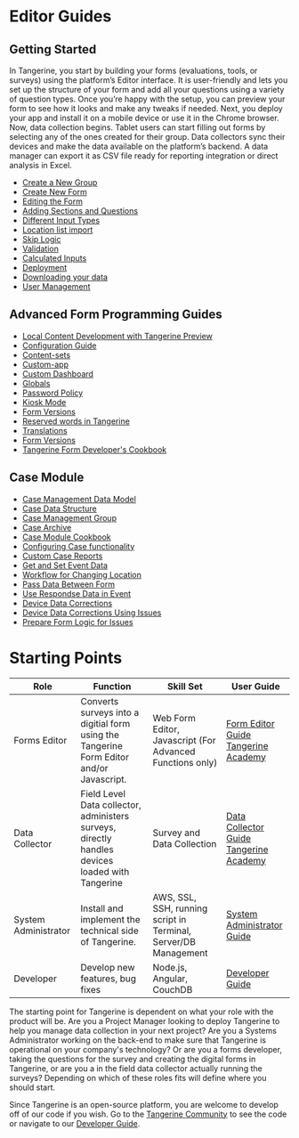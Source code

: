 # Editor Guides

## Getting Started

In Tangerine, you start by building your forms (evaluations, tools, or surveys) using the platform’s Editor interface. It is user-friendly and lets you set up the structure of your form and add all your questions using a variety of question types. Once you’re happy with the setup, you can preview your form to see how it looks and make any tweaks if needed.
Next, you deploy your app and install it on a mobile device or use it in the Chrome browser. Now, data collection begins. Tablet users can start filling out forms by selecting any of the ones created for their group. Data collectors sync their devices and make the data available on the platform’s backend. A data manager can export it as CSV file ready for reporting integration or direct analysis in Excel.

-	[Create a New Group](getting-started-editor/create-new-group.md)
-	[Create New Form](getting-started-editor/create-new-form.md) 
-	[Editing the Form](getting-started-editor/edit-form.md)
-	[Adding Sections and Questions](getting-started-editor/add-sections.md)
-	[Different Input Types](getting-started-editor/input-types.md)
-   [Location list import](getting-started-editor/input-types/#location)
-	[Skip Logic](getting-started-editor/skip-logic.md)
-	[Validation](getting-started-editor/validation.md)
- [Calculated Inputs](getting-started-editor/calculated-inputs.md)
-   [Deployment](../data-collector/deployment)
-  [Downloading your data](getting-started-editor/downloading-your-data.md)
-  [User Management](getting-started-editor/user-management.md)

## Advanced Form Programming Guides

- [Local Content Development with Tangerine Preview](advanced-form-programming/local-content-development.md)
- [Configuration Guide](advanced-form-programming/configuration.md)
- [Content-sets](advanced-form-programming/content-sets.md)
- [Custom-app](advanced-form-programming/custom-apps.md)
- [Custom Dashboard](advanced-form-programming/custom-dashboard.md)
- [Globals](advanced-form-programming/globals.md)
- [Password Policy](advanced-form-programming/password-policy.md)
- [Kiosk Mode](advanced-form-programming/kiosk-or-fullscreen-modes.md)
- [Form Versions](advanced-form-programming/form-versions.md)
- [Reserved words in Tangerine](advanced-form-programming/reserved-words.md)
- [Translations](advanced-form-programming/translations.md)
- [Form Versions](advanced-form-programming/form-versions.md)
- [Tangerine Form Developer's Cookbook](../editor/form-developers-cookbook/README.md)

  
## Case Module

  - [Case Management Data Model](case-module/case-data-model.md)
  - [Case Data Structure](case-module/data-structure.md)
  - [Case Management Group](case-module/case-management-group.md)
  - [Case Archive](case-module/case-archive.md)
  - [Case Module Cookbook](case-module/case-module-cookbook.md)
  - [Configuring Case functionality](case-module/README.md)
  - [Custom Case Reports](case-module/custom-case-reports.md)
  - [Get and Set Event Data](case-module/get-and-set-event-data.md)
  - [Workflow for Changing Location](case-module/how-to-create-a-workflow-for-changing-case-location.md)
  - [Pass Data Between Form](case-module/how-to-pass-data-between-forms-in-a-case.md)
  - [Use Respondse Data in Event](case-module/how-to-use-form-response-data-in-an-event-form-listing.md)
  - [Device Data Corrections](case-module/on-device-data-corrections.md)
  - [Device Data Corrections Using Issues](case-module/on-device-data-corrections-using-issues.md)
  - [Prepare Form Logic for Issues](case-module/prepare-form-logic-for-issues.md)



# Starting Points
| Role         | Function     | Skill Set  | User Guide   |
| ------------ | ------------ | ------------ | ------------ |
|  Forms Editor | Converts surveys into a digitial form using the Tangerine Form Editor and/or Javascript.  |  Web Form Editor, Javascript (For Advanced Functions only)  | [Form Editor Guide](editor/README.md) <br> [Tangerine Academy](https://moodle.tangerinecentral.org/course/view.php?id=37)|
 |  Data Collector | Field Level Data collector, administers surveys, directly handles devices loaded with Tangerine | Survey and Data Collection   | [Data Collector Guide](data-collector/README.md) <br> [Tangerine Academy](https://moodle.tangerinecentral.org/course/view.php?id=38)|
|  System Administrator | Install and implement the technical side of Tangerine.|AWS, SSL, SSH, running script in Terminal, Server/DB Management | [System Administrator Guide](system-administrator/README.md) |
|  Developer | Develop new features, bug fixes| Node.js, Angular, CouchDB | [Developer Guide](developer/README.md) |



The starting point for Tangerine is dependent on what your role with the product will be. Are you a Project Manager looking to deploy Tangerine to help you manage data collection in your next project? Are you a Systems Administrator working on the back-end to make sure that Tangerine is operational on your company's technology? Or are you a forms developer, taking the questions for the survey and creating the digital forms in Tangerine, or are you a in the field data collector actually running the surveys? Depending on which of these roles fits will define where you should start. 

Since Tangerine is an open-source platform, you are welcome to develop off of our code if you wish. Go to the [Tangerine Community](https://github.com/Tangerine-Community/Tangerine/) to see the code or navigate to our [Developer Guide](developer/README.md).